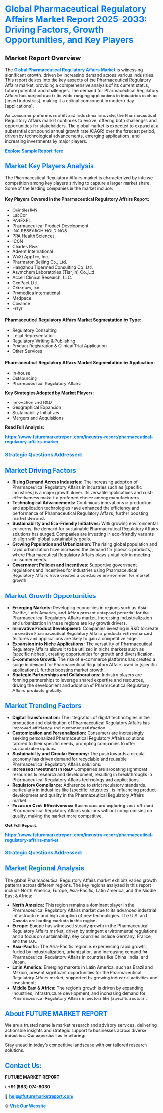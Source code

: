 <h1 style="color: #007BFF;">Global Pharmaceutical Regulatory Affairs Market Report 2025-2033: Driving Factors, Growth Opportunities, and Key Players</h1>

<section id="overview">
<h2>Market Report Overview</h2>
<p>The <a href="https://www.futuremarketreport.com/industry-report/pharmaceutical-regulatory-affairs-market" style="color: #007BFF; text-decoration: none;"><strong>Global Pharmaceutical Regulatory Affairs Market</strong></a> is witnessing significant growth, driven by increasing demand across various industries. This report delves into the key aspects of the Pharmaceutical Regulatory Affairs market, providing a comprehensive analysis of its current status, future potential, and challenges. The demand for Pharmaceutical Regulatory Affairs has surged due to its wide-ranging applications in industries such as [insert industries], making it a critical component in modern-day [applications].</p>
<p>As consumer preferences shift and industries innovate, the Pharmaceutical Regulatory Affairs market continues to evolve, offering both challenges and opportunities for stakeholders. The global market is expected to expand at a substantial compound annual growth rate (CAGR) over the forecast period, driven by technological advancements, emerging applications, and increasing investments by major players.</p>
</section>

<section id="overview">
<p><a href="https://www.futuremarketreport.com/request-sample/reportId=127063" style="color: #007BFF; text-decoration: none;"><strong>Explore Sample Report Here</strong></a></p>
</section>

<section id="key-players">
<h2 style="color: #007BFF;">Market Key Players Analysis</h2>
<p>The Pharmaceutical Regulatory Affairs market is characterized by intense competition among key players striving to capture a larger market share. Some of the leading companies in the market include:</p>
<h4>Key Players Covered in the Pharmaceutical Regulatory Affairs Report:</h4>
<ul><li>QuintilesIMS</li><li>LabCor</li><li>PAREXEL</li><li>Pharmaceutical Product Development</li><li>INC RESEARCH HOLDINGS</li><li>PRA Health Sciences</li><li>ICON</li><li>Charles River</li><li>Advent International</li><li>WuXi AppTec, Inc.</li><li>Pharmaron Beijing Co., Ltd.</li><li>Hangzhou Tigermed Consulting Co.,Ltd.</li><li>Asymchem Laboratories (Tianjin) Co.,Ltd.</li><li>Accell Clinical Research, LLC.</li><li>GenPact Ltd.</li><li>Criterium, Inc.</li><li>Promedica International</li><li>Medpace</li><li>Covance</li><li>Freyr</li></ul>
<h4>Pharmaceutical Regulatory Affairs Market Segmentation by Type:</h4>
<ul><li>Regulatory Consulting</li><li>Legal Representation</li><li>Regulatory Writing &amp; Publishing</li><li>Product Registration &amp; Clinical Trial Application</li><li>Other Services</li></ul>

<h4>Pharmaceutical Regulatory Affairs Market Segmentation by Application:</h4>
<ul><li>In-house</li><li>Outsourcing</li><li>Pharmaceutical Regulatory Affairs</li></ul>
<p><strong>Key Strategies Adopted by Market Players:</strong></p>
<ul>
<li>Innovation and R&D</li>
<li>Geographical Expansion</li>
<li>Sustainability Initiatives</li>
<li>Mergers and Acquisitions</li>
</ul>
</section>

<section>
<p><strong>Read Full Analysis: </strong></p><a href="https://www.futuremarketreport.com/industry-report/pharmaceutical-regulatory-affairs-market" style="color: #007BFF; text-decoration: none;"><strong>https://www.futuremarketreport.com/industry-report/pharmaceutical-regulatory-affairs-market</strong></a>
<h3 style="color: #007BFF;">Strategic Questions Addressed:</h3>
</section>

<section id="driving-factors">
<h2 style="color: #007BFF;">Market Driving Factors</h2>
<ul>
<li><strong>Rising Demand Across Industries:</strong> The increasing adoption of Pharmaceutical Regulatory Affairs in industries such as [specific industries] is a major growth driver. Its versatile applications and cost-effectiveness make it a preferred choice among manufacturers.</li>
<li><strong>Technological Advancements:</strong> Continuous innovations in production and application technologies have enhanced the efficiency and performance of Pharmaceutical Regulatory Affairs, further boosting market demand.</li>
<li><strong>Sustainability and Eco-Friendly Initiatives:</strong> With growing environmental concerns, the demand for sustainable Pharmaceutical Regulatory Affairs solutions has surged. Companies are investing in eco-friendly variants to align with global sustainability goals.</li>
<li><strong>Growing Population and Urbanization:</strong> The rising global population and rapid urbanization have increased the demand for [specific products], where Pharmaceutical Regulatory Affairs plays a vital role in meeting consumer needs.</li>
<li><strong>Government Policies and Incentives:</strong> Supportive government regulations and incentives for industries using Pharmaceutical Regulatory Affairs have created a conducive environment for market growth.</li>
</ul>
</section>

<section id="growth-opportunities">
<h2 style="color: #007BFF;">Market Growth Opportunities</h2>
<ul>
<li><strong>Emerging Markets:</strong> Developing economies in regions such as Asia-Pacific, Latin America, and Africa present untapped potential for the Pharmaceutical Regulatory Affairs market. Increasing industrialization and urbanization in these regions are key growth drivers.</li>
<li><strong>Innovative Product Development:</strong> Companies investing in R&D to create innovative Pharmaceutical Regulatory Affairs products with enhanced features and applications are likely to gain a competitive edge.</li>
<li><strong>Expansion into Niche Applications:</strong> The versatility of Pharmaceutical Regulatory Affairs allows it to be utilized in niche markets such as [specific niches], creating opportunities for growth and diversification.</li>
<li><strong>E-commerce Growth:</strong> The rise of e-commerce platforms has created a surge in demand for Pharmaceutical Regulatory Affairs used in [specific applications], further boosting market growth.</li>
<li><strong>Strategic Partnerships and Collaborations:</strong> Industry players are forming partnerships to leverage shared expertise and resources, driving the development and adoption of Pharmaceutical Regulatory Affairs products globally.</li>
</ul>
</section>

<section id="trending-factors">
<h2 style="color: #007BFF;">Market Trending Factors</h2>
<ul>
<li><strong>Digital Transformation:</strong> The integration of digital technologies in the production and distribution of Pharmaceutical Regulatory Affairs has improved efficiency and customer satisfaction.</li>
<li><strong>Customization and Personalization:</strong> Consumers are increasingly seeking personalized Pharmaceutical Regulatory Affairs solutions tailored to their specific needs, prompting companies to offer customizable options.</li>
<li><strong>Sustainability and Circular Economy:</strong> The push towards a circular economy has driven demand for recyclable and reusable Pharmaceutical Regulatory Affairs solutions.</li>
<li><strong>Increased Investment in R&D:</strong> Companies are allocating significant resources to research and development, resulting in breakthroughs in Pharmaceutical Regulatory Affairs technology and applications.</li>
<li><strong>Regulatory Compliance:</strong> Adherence to strict regulatory standards, particularly in industries like [specific industries], is influencing product development and quality in the Pharmaceutical Regulatory Affairs market.</li>
<li><strong>Focus on Cost-Effectiveness:</strong> Businesses are exploring cost-efficient Pharmaceutical Regulatory Affairs solutions without compromising on quality, making the market more competitive.</li>
</ul>
</section>

<section>
<p><strong>Get Full Report: </strong></p><a href="https://www.futuremarketreport.com/industry-report/pharmaceutical-regulatory-affairs-market" style="color: #007BFF; text-decoration: none;"><strong>https://www.futuremarketreport.com/industry-report/pharmaceutical-regulatory-affairs-market</strong></a>
<h3 style="color: #007BFF;">Strategic Questions Addressed:</h3>
</section>


<section id="regional-analysis">
<h2 style="color: #007BFF;">Market Regional Analysis</h2>
<p>The global Pharmaceutical Regulatory Affairs market exhibits varied growth patterns across different regions. The key regions analyzed in this report include North America, Europe, Asia-Pacific, Latin America, and the Middle East & Africa:</p>
<ul>
<li><strong>North America:</strong> This region remains a dominant player in the Pharmaceutical Regulatory Affairs market due to its advanced industrial infrastructure and high adoption of new technologies. The U.S. and Canada are leading markets in this region.</li>
<li><strong>Europe:</strong> Europe has witnessed steady growth in the Pharmaceutical Regulatory Affairs market, driven by stringent environmental regulations and a focus on sustainability. Key countries include Germany, France, and the U.K.</li>
<li><strong>Asia-Pacific:</strong> The Asia-Pacific region is experiencing rapid growth, fueled by industrialization, urbanization, and increasing demand for Pharmaceutical Regulatory Affairs in countries like China, India, and Japan.</li>
<li><strong>Latin America:</strong> Emerging markets in Latin America, such as Brazil and Mexico, present significant opportunities for the Pharmaceutical Regulatory Affairs market, supported by growing industrial activities and investments.</li>
<li><strong>Middle East & Africa:</strong> The region’s growth is driven by expanding industries, infrastructure development, and increasing demand for Pharmaceutical Regulatory Affairs in sectors like [specific sectors].</li>
</ul>
</section>

<footer>
<h2 style="color: #007BFF;">About FUTURE MARKET REPORT</h2>
<p>We are a trusted name in market research and advisory services, delivering actionable insights and strategic support to businesses across diverse industries. Our expertise lies in offering:</p>

<p>Stay ahead in today’s competitive landscape with our tailored research solutions.</p>

<h2 style="color: #007BFF;">Contact Us:</h2>
<p><strong>FUTURE MARKET REPORT</strong></p>
<p>📞 <strong>+91 (883) 074-8030</strong></p>
<p>📧 <strong><a href="mailto:help@futuremarketreport.com" style="color: #007BFF;">help@futuremarketreport.com</a></strong></p>
<p>🌐 <strong><a href="https://www.futuremarketreport.com/" style="color: #007BFF;">Visit Our Website</a></strong></p>
</footer>
